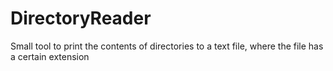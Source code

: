# DirectoryReader
Small tool to print the contents of directories to a text file, where the file has a certain extension
